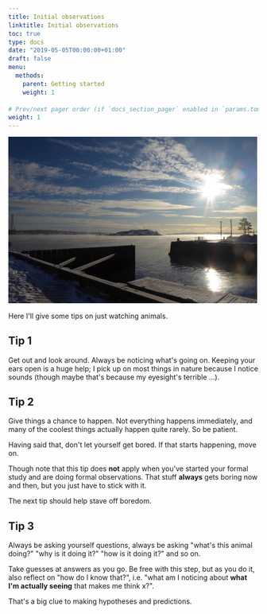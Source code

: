```yaml
---
title: Initial observations
linktitle: Initial observations
toc: true
type: docs
date: "2019-05-05T00:00:00+01:00"
draft: false
menu:
  methods:
    parent: Getting started
    weight: 1

# Prev/next pager order (if `docs_section_pager` enabled in `params.toml`)
weight: 1
---
```




![image-20210420083357206](image-20210420083357206.png)

Here I'll give some tips on just watching animals.

## Tip 1

Get out and look around. Always be noticing what's going on. Keeping your ears open is a huge help; I pick up on most things in nature because I notice sounds (though maybe that's because my eyesight's terrible ...).


## Tip 2

Give things a chance to happen. Not everything happens immediately, and many of the coolest things actually happen quite rarely. So be patient.

Having said that, don't let yourself get bored. If that starts happening, move on.

Though note that this tip does **not** apply when you've started your formal study and are doing formal observations.  That stuff **always** gets boring now and then, but you just have to stick with it.

The next tip should help stave off boredom.

## Tip 3

Always be asking yourself questions, always be asking "what's this animal doing?" "why is it doing it?" "how is it doing it?" and so on.

Take guesses at answers as you go. Be free with this step, but as you do it, also reflect on "how do I know that?", i.e. "what am I noticing about **what I'm actually seeing** that makes me think x?".

That's a big clue to making hypotheses and predictions.

